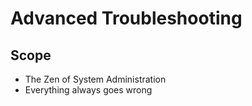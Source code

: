 # Advanced Troubleshooting

## Scope

- The Zen of System Administration
- Everything always goes wrong
